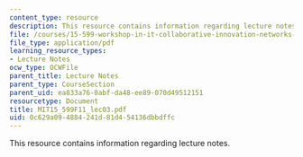 ```yaml
---
content_type: resource
description: This resource contains information regarding lecture notes.
file: /courses/15-599-workshop-in-it-collaborative-innovation-networks-fall-2011/0c629a094884241d81d454136dbbdffc_MIT15_599F11_lec03.pdf
file_type: application/pdf
learning_resource_types:
- Lecture Notes
ocw_type: OCWFile
parent_title: Lecture Notes
parent_type: CourseSection
parent_uid: ea833a76-0abf-da48-ee89-070d49512151
resourcetype: Document
title: MIT15_599F11_lec03.pdf
uid: 0c629a09-4884-241d-81d4-54136dbbdffc
---
```

This resource contains information regarding lecture notes.

